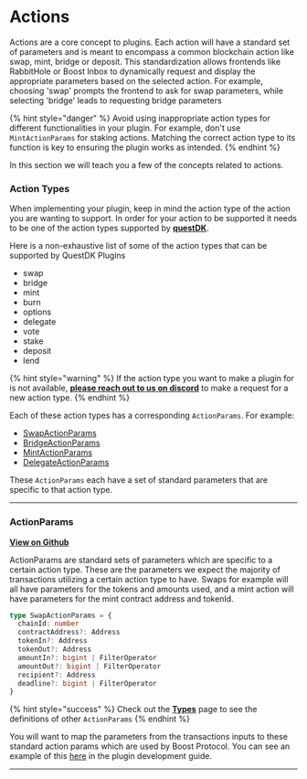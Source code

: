# Actions

Actions are a core concept to plugins. Each action will have a standard set of parameters and is meant to encompass a common blockchain action like swap, mint, bridge or deposit. This standardization allows frontends like RabbitHole or Boost Inbox to dynamically request and display the appropriate parameters based on the selected action. For example, choosing 'swap' prompts the frontend to ask for swap parameters, while selecting 'bridge' leads to requesting bridge parameters

{% hint style="danger" %}
Avoid using inappropriate action types for different functionalities in your plugin. For example, don't use `MintActionParams` for staking actions. Matching the correct action type to its function is key to ensuring the plugin works as intended.
{% endhint %}

In this section we will teach you a few of the concepts related to actions.

### Action Types

When implementing your plugin, keep in mind the action type of the action you are wanting to support. In order for your action to be supported it needs to be one of the action types supported by [**questDK**](https://github.com/rabbitholegg/questdk).&#x20;

Here is a non-exhaustive list of some of the action types that can be supported by QuestDK Plugins

* swap
* bridge
* mint
* burn
* options
* delegate
* vote
* stake
* deposit
* lend

{% hint style="warning" %}
If the action type you want to make a plugin for is not available, [**please reach out to us on discord**](https://discord.gg/boost-protocol) to make a request for a new action type.
{% endhint %}

Each of these action types has a corresponding `ActionParams`. For example:

* [SwapActionParams](https://github.com/rabbitholegg/questdk/blob/3649c880ffc4da5d26fe8a5ebb7977346516376c/src/actions/types.ts#L5)
* [BridgeActionParams](https://github.com/rabbitholegg/questdk/blob/3649c880ffc4da5d26fe8a5ebb7977346516376c/src/actions/types.ts#L35)
* [MintActionParams](https://github.com/rabbitholegg/questdk/blob/3649c880ffc4da5d26fe8a5ebb7977346516376c/src/actions/types.ts#L44)
* [DelegateActionParams](https://github.com/rabbitholegg/questdk/blob/3649c880ffc4da5d26fe8a5ebb7977346516376c/src/actions/types.ts#L64)

These `ActionParams` each have a set of standard parameters that are specific to that action type.&#x20;

***

### ActionParams

[**View on Github**](https://github.com/rabbitholegg/questdk/blob/main/src/actions/types.ts)

ActionParams are standard sets of parameters which are specific to a certain action type. These are the parameters we expect the majority of transactions utilizing a certain action type to have. Swaps for example will all have parameters for the tokens and amounts used, and a mint action will have parameters for the mint contract address and tokenId.

```typescript
type SwapActionParams = {
  chainId: number
  contractAddress?: Address
  tokenIn?: Address
  tokenOut?: Address
  amountIn?: bigint | FilterOperator
  amountOut?: bigint | FilterOperator
  recipient?: Address
  deadline?: bigint | FilterOperator
}
```

{% hint style="success" %}
Check out the [**Types**](types.md) page to see the definitions of other `ActionParams`
{% endhint %}

You will want to map the parameters from the transactions inputs to these standard action params which are used by Boost Protocol. You can see an example of this [here](../building-your-plugin/implementing-the-transaction-filter.md#mapping-the-transaction-details-with-the-swapactionparams) in the plugin development guide.

***
